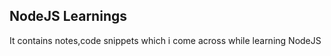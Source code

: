 <h2>NodeJS Learnings</h2>
<p>It contains notes,code snippets which i come across while learning NodeJS</p>
